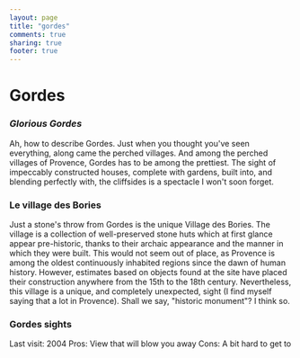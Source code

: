 ```yaml
---
layout: page
title: "gordes"
comments: true
sharing: true
footer: true
---
```

<h1>Gordes</h1>
<h3><em>Glorious Gordes</em></h3>

Ah, how to describe Gordes. Just when you thought you've seen everything, along came the perched villages. And among the perched villages of Provence, Gordes has to be among the prettiest. The sight of impeccably constructed houses, complete with gardens, built into, and blending perfectly with, the cliffsides is a spectacle I won't soon forget.

<h3>Le village des Bories</h3>

Just a stone's throw from Gordes is the unique Village des Bories. The village is a collection of well-preserved stone huts which at first glance appear pre-historic, thanks to their archaic appearance and the manner in which they were built. This would not seem out of place, as Provence is among the oldest continuously inhabited regions since the dawn of human history. However, estimates based on objects found at the site have placed their construction anywhere from the 15th to the 18th century. Nevertheless, this village is a unique, and completely unexpected, sight (I find myself saying that a lot in Provence). Shall we say, "historic monument"? I think so.

<h3>Gordes sights</h3>
Last visit: 2004
Pros: View that will blow you away
Cons: A bit hard to get to

